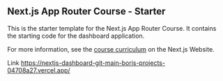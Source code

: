 ## Next.js App Router Course - Starter

This is the starter template for the Next.js App Router Course. It contains the starting code for the dashboard application.

For more information, see the [course curriculum](https://nextjs.org/learn) on the Next.js Website.

Link
https://nextjs-dashboard-git-main-boris-projects-04708a27.vercel.app/